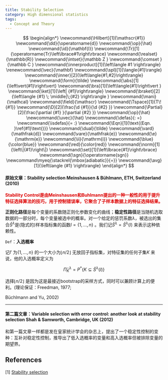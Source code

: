 ```yaml
---
title: Stability Selection
category: High dimensional statistics
tags:
  - Concept and Theory
---
```


$$
\begin{align*}
\newcommand{\Hilbert}[1]{\mathscr{#1}}
\newcommand{\dd}{\operatorname{d}}
\newcommand{\op}{\hat}
\newcommand{\id}{\mathbf{I}}
\newcommand{\Tr}[1]{\operatorname{Tr}\left\lbrace#1\right\rbrace}
\newcommand{\realset}{\mathbb{R}}
\newcommand{\intset}{\mathbb Z }
\newcommand{\comset }{\mathbb C }
\newcommand{\innerproduct}[1]{\left\langle #1 \right\rangle}
\renewcommand{\vec}{\mathbf}
\newcommand{\spl}[1]{\langle{#1}\rangle}
\newcommand{\inner}[2]{\left\langle{#1,#2}\right\rangle}
\newcommand{\form}{\tilde}
\newcommand{\abs}[1]{\left\vert{#1}\right\vert}
\newcommand{\bra}[1]{\left\langle{#1}\right\vert }
\newcommand{\ket}[1]{\left| {#1}\right\rangle}
\newcommand{\braket}[2]{\left\langle {#1} \; \middle|\;{#2} \right\rangle }
\newcommand{\mani}{\mathcal}
\newcommand{\field}{\mathscr}
\newcommand{\Tspace}[1]{T\! {#1}}
\newcommand{\D}[2]{\frac{\d {#1}}{\d {#2} }}
\newcommand{\Partial}[2]{\frac{\partial {#1} }{\partial {#2} }}
\newcommand{\op}{\hat}
\newcommand{\uvec}{\hat}
\newcommand{\defas}{: =}
\newcommand{\isdefas}{= :}
\newcommand{\Eqn}[1]{\text{(Eqn. }\ref{#1}\text{)}}
\newcommand{\dual}{\tilde}
\newcommand{\vard}{\mathfrak{d}}
\newcommand{\vare}{\mathfrak{e}}
\newcommand{\e}{\mathrm{e}}
\newcommand{\ii}{\mathrm{i}}
\newcommand{\blue}{\color{blue}}
\newcommand{\red}{\color{red}}
\newcommand{\norm}[1]{\left\|{#1}\right\|}
\newcommand{\set}[1]{\left\lbrace{#1}\right\rbrace}
\newcommand{\sgn}{\operatorname{sgn}}
\newcommand\myeq{\stackrel{\mbox{adiabatic}}{=}}
\newcommand{\avg}[1]{\left\langle {#1} \right\rangle}
\end{align*}
$$

#### 原始文章：Stability selection  Meinshausen  & Bühlmann, ETH, Switzerland  (2010)

<font color="#dd0000"> **Stability Control是由Meinshausen和Buhlmann提出的一种一般性的用于提升特征选择算法的技巧，用于控制错误率，它聚合了子样本数据上的特征选择结果。**</font>



**正则化路径**是每个变量的系数随正则化参数变化的曲线；**稳定性路径**是当随机选取数据的一部分时，每个变量被选中的概率。对一个给定的惩罚系数$\lambda$，被选出的集合$\hat{S}^{\lambda}$是(隐式的)样本指标集的函数$I=\{1, \ldots, n\}$ 。我们记$\hat{S}^{\lambda}=\hat{S}^{\lambda}(I)$ 来表示这种依赖性。

`Def`：**入选概率**

记$I'$ 为$\{1, \ldots, n\}$ 的一个大小为$\lfloor n / 2\rfloor$ 无放回子指标集，对特征集的任何子集$K$ 来说，他的入选概率定义为


$$
\hat{\Pi}_{K}^{\lambda}=P^{*}\left\{K \subseteq \hat{S}^{\lambda}(I)\right\}
$$


选择$\lfloor n / 2\rfloor$ 是因为这是最接近bootstrap的采样方式，同时可以兼顾计算上的便利。(理论保证：Freedman, 1977;

Büchlmann and Yu, 2002)

---

#### 第二篇文章：Variable selection with error control: another look at stability selection Shah & Samworth, Cambridge, UK (2012) 

和第一篇文章一样都是发在皇家统计学会的杂志上，提出了一个稳定性控制的变种：互补对稳定性控制，推导出了低入选概率的变量和高入选概率但被排除变量的期望界。

## References

[1] [Stability selection]()


